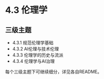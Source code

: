# 4.3 伦理学

## 三级主题

- 4.3.1 规范伦理学基础
- 4.3.2 AI伦理与技术伦理
- 4.3.3 伦理学的历史与流派
- 4.3.4 伦理学与AI治理

每个三级主题下可继续细分，详见各自README。 